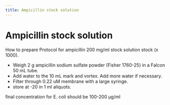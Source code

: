 ```yaml
---
title: Ampicillin stock solution
---
```


# Ampicillin stock solution

How to prepare Protocol for ampicillin 200 mg/ml stock solution stock (x 1000). 


* Weigh 2 g ampicillin sodium sulfate powder (Fisher 1760-25) in a Falcon 50 mL tube.
* Add water to the 10 mL mark and vortex. Add more water if necessary.
* Filter through 0.22 uM membrane with a large syringe.
* store at -20 in 1 ml aliquots.


final concentration for E. coli should be 100-200 µg/ml

